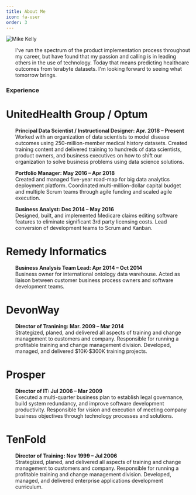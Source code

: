 ```yaml
---
title: About Me
icon: fa-user
order: 3
---
```


<head>
<style>
div.mike {text-align: left;
          margin-left: 25px;
         }
</style>
<head>

<div class="image fit"><img src="assets/images/pic08.jpg" alt="Mike Kelly" />

<p><div class="mike">
I've run the spectrum of the product implementation process throughout my career, but have found that my passion and calling is in leading others in the use of technology. Today that means predicting healthcare outcomes from terabyte datasets. I'm looking forward to seeing what tomorrow brings.</div></p>

<h3 align="left">Experience</h3>

<h1 align="left">UnitedHealth Group / Optum</h1>
<div class="mike">
<b>Principal Data Scientist / Instructional Designer: Apr. 2018 – Present</b><br>
Worked with an organization of data scientists to model disease outcomes using 250-million-member medical history datasets. Created training content and delivered training to hundreds of data scientists, product owners, and business executives on how to shift our organization to solve business problems using data science solutions.</div>

<p>
<div class="mike">
<b>Portfolio Manager: May 2016 – Apr 2018</b><br>
Created and managed five-year road-map for big data analytics deployment platform. Coordinated multi-million-dollar capital budget and multiple Scrum teams through agile funding and scaled agile execution.</div></p>

<p>
<div class="mike">
<b>Business Analyst: Dec 2014 – May 2016</b><br>
Designed, built, and implemented Medicare claims editing software features to eliminate significant 3rd party licensing costs. Lead conversion of development teams to Scrum and Kanban.</div></p>

<p>
<h1 align="left">Remedy Informatics</h1>
<div class="mike">
<b>Business Analysis Team Lead: Apr 2014 – Oct 2014</b><br>
Business owner for international ontology data warehouse. Acted as liaison between customer business process owners and software development teams.</div></p>

<p>
<h1 align="left">DevonWay</h1>
<div class="mike">
<b>Director of Tranining: Mar. 2009 – Mar 2014</b><br>
Strategized, planed, and delivered all aspects of training and change management to customers and company. Responsible for running a profitable training and change management division. Developed, managed, and delivered $10K-$300K training projects.</div></p>

<p>
<h1 align="left">Prosper</h1>
<div class="mike">
<b>Director of IT: Jul 2006 – Mar 2009</b><br>
Executed a multi-quarter business plan to establish legal governance, build system redundancy, and improve software development productivity.
Responsible for vision and execution of meeting company business objectives through technology processes and solutions.</div></p>

<p>
<h1 align="left">TenFold</h1>
<div class="mike">
<b>Director of Training: Nov 1999 – Jul 2006</b><br>
Strategized, planed, and delivered all aspects of training and change management to customers and company. Responsible for running a profitable training and change management division. Developed, managed, and delivered enterprise applications development curriculum.</div></p>